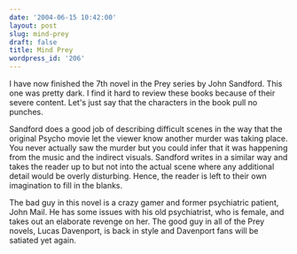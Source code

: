 ```yaml
---
date: '2004-06-15 10:42:00'
layout: post
slug: mind-prey
draft: false
title: Mind Prey
wordpress_id: '206'
---
```


I have now finished the 7th novel in the Prey series by John Sandford. This one was pretty dark. I find it hard to review these books because of their severe content. Let's just say that the characters in the book pull no punches.   

  

Sandford does a good job of describing difficult scenes in the way that the original Psycho movie let the viewer know another murder was taking place. You never actually saw the murder but you could infer that it was happening from the music and the indirect visuals. Sandford writes in a similar way and takes the reader up to but not into the actual scene where any additional detail would be overly disturbing. Hence, the reader is left to their own imagination to fill in the blanks.  

  

The bad guy in this novel is a crazy gamer and former psychiatric patient, John Mail. He has some issues with his old psychiatrist, who is female, and takes out an elaborate revenge on her. The good guy in all of the Prey novels, Lucas Davenport, is back in style and Davenport fans will be satiated yet again.

